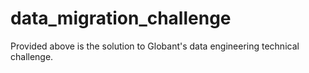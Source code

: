 # data_migration_challenge
Provided above is the solution to Globant's data engineering technical challenge.
